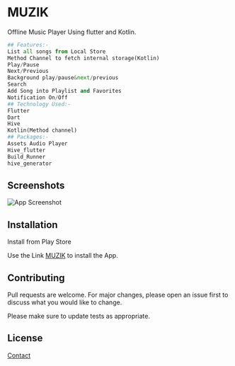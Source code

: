 # MUZIK

Offline Music Player Using flutter and Kotlin.


```python
## Features:-
List all songs from Local Store
Method Channel to fetch internal storage(Kotlin)
Play/Pause
Next/Previous
Background play/pause&next/previous
Search
Add Song into Playlist and Favorites
Notification On/Off
## Technology Used:-
Flutter
Dart
Hive
Kotlin(Method channel)
## Packages:-
Assets Audio Player
Hive_flutter
Build_Runner
hive_generator
```


## Screenshots

![App Screenshot](https://raw.github.com/PraveenPathmakaran/Musik/master/assets/images/screenshot.png)


## Installation

Install from Play Store


  Use the Link [MUZIK](https://play.google.com/store/apps/details?id=com.musik.music_player) to install the App.

## Contributing

Pull requests are welcome. For major changes, please open an issue first
to discuss what you would like to change.

Please make sure to update tests as appropriate.

## License

[Contact](praveenpathmakaran@gmail.com)